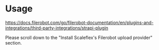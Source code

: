 # Usage

https://docs.filerobot.com/go/filerobot-documentation/en/plugins-and-integrations/third-party-integrations/strapi-plugin

Please scroll down to the "Install Scaleflex's Filerobot upload provider" section.
